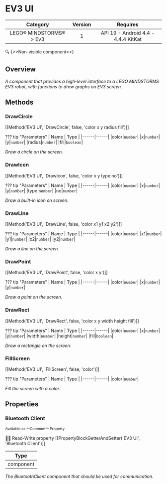 # EV3 UI

| Category | Version | Requires |
|:--------:|:-------:|:--------:|
|LEGO® MINDSTORMS® > Ev3|1|API 19 - Android 4.4 - 4.4.4 KitKat|

:mag: {>>Non-visible component<<}

## Overview

_A component that provides a high-level interface to a LEGO MINDSTORMS EV3 robot, with functions to draw graphs on EV3 screen._

## Methods

### DrawCircle

[[Method('EV3 UI', 'DrawCircle', false, 'color x y radius fill')]]

??? tip "Parameters"
    | Name | Type |
    |------|------|
    |color|`number`|
    |x|`number`|
    |y|`number`|
    |radius|`number`|
    |fill|`boolean`|


_Draw a circle on the screen._

### DrawIcon

[[Method('EV3 UI', 'DrawIcon', false, 'color x y type no')]]

??? tip "Parameters"
    | Name | Type |
    |------|------|
    |color|`number`|
    |x|`number`|
    |y|`number`|
    |type|`number`|
    |no|`number`|


_Draw a built-in icon on screen._

### DrawLine

[[Method('EV3 UI', 'DrawLine', false, 'color x1 y1 x2 y2')]]

??? tip "Parameters"
    | Name | Type |
    |------|------|
    |color|`number`|
    |x1|`number`|
    |y1|`number`|
    |x2|`number`|
    |y2|`number`|


_Draw a line on the screen._

### DrawPoint

[[Method('EV3 UI', 'DrawPoint', false, 'color x y')]]

??? tip "Parameters"
    | Name | Type |
    |------|------|
    |color|`number`|
    |x|`number`|
    |y|`number`|


_Draw a point on the screen._

### DrawRect

[[Method('EV3 UI', 'DrawRect', false, 'color x y width height fill')]]

??? tip "Parameters"
    | Name | Type |
    |------|------|
    |color|`number`|
    |x|`number`|
    |y|`number`|
    |width|`number`|
    |height|`number`|
    |fill|`boolean`|


_Draw a rectangle on the screen._

### FillScreen

[[Method('EV3 UI', 'FillScreen', false, 'color')]]

??? tip "Parameters"
    | Name | Type |
    |------|------|
    |color|`number`|


_Fill the screen with a color._

## Properties

### Bluetooth Client

<small>Available as ^^Common^^ Property</small>

:eyes::pencil: Read-Write property
[[PropertyBlockGetterAndSetter('EV3 UI', 'Bluetooth Client')]]

| Type |
|:----:|
|component|

_The BluetoothClient component that should be used for communication._